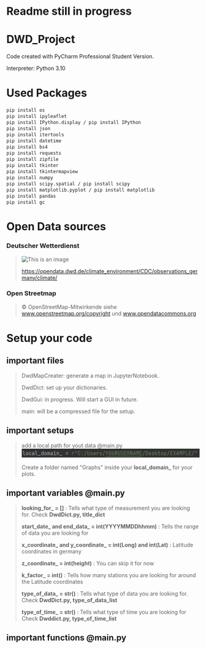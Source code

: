 # Readme  still in progress
# DWD_Project

Code created with PyCharm Professional Student Version.

Interpreter: Python 3.10

# Used Packages
```
pip install os 
pip install ipyleaflet
pip install IPython.display / pip install IPython
pip install json
pip install itertools
pip install datetime
pip install bs4
pip install requests
pip install zipfile
pip install tkinter
pip install tkintermapview
pip install numpy
pip install scipy.spatial / pip install scipy
pip install matplotlib.pyplot / pip install matplotlib
pip install pandas
pip install gc
```
# Open Data sources
### Deutscher Wetterdienst
>![This is an image](https://www.dwd.de/SharedDocs/bilder/DE/logos/dwd/dwd_logo_258x69.png?__blob=normal&v=1)
> 
>https://opendata.dwd.de/climate_environment/CDC/observations_germany/climate/
### Open Streetmap 
>© OpenStreetMap-Mitwirkende siehe www.openstreetmap.org/copyright und www.opendatacommons.org

# Setup your code
## important files
>DwdMapCreater: generate a map in JupyterNotebook.
>
>DwdDict: set up your dictionaries.
>
>DwdGui: in progress. Will start a GUI in future.
>
>main: will be a compressed file for the setup.
## important setups
>add a local path for yout data @main.py ![img_1.png](img_1.png)
> 
> Create a folder named "Graphs" inside your **local_domain_** for your plots.
## important variables @main.py
>**looking_for_ = []** : Tells what type of measurement you are looking for. Check **DwdDict.py, title_dict**
> 
>**start_date_ and end_data_ = int(YYYYMMDDhhmm)**  : Tells the range of data you are looking for
> 
>**x_coordinate_ and y_coordinate_ = int(Long) and int(Lat)** : Latitude coordinates in germany
> 
>**z_coordinate_ = int(height)** : You can skip it for now
> 
>**k_factor_ = int()** : Tells how many stations you are looking for around the Latitude coordinates
> 
> **type_of_data_ = str()** : Tells what type of data you are looking for. Check **DwdDict.py, type_of_data_list**
> 
> **type_of_time_ = str()** : Tells what type of time you are looking for Check **Dwddict.py, type_of_time_list**

## important functions @main.py
>